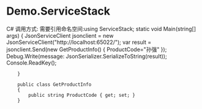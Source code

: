 # Demo.ServiceStack
C# 调用方式:
需要引用命名空间:using ServiceStack;
        static void Main(string[] args)
        { 
            JsonServiceClient jsonclient = new JsonServiceClient("http://localhost:65022/");
            var result = jsonclient.Send<DefaultResponse>(new GetProductInfo() { ProductCode="孙强" });
            Debug.Write(message: JsonSerializer.SerializeToString(result));
            Console.ReadKey();

        }
        
        public class GetProductInfo
        {
            public string ProductCode { get; set; }
        }
